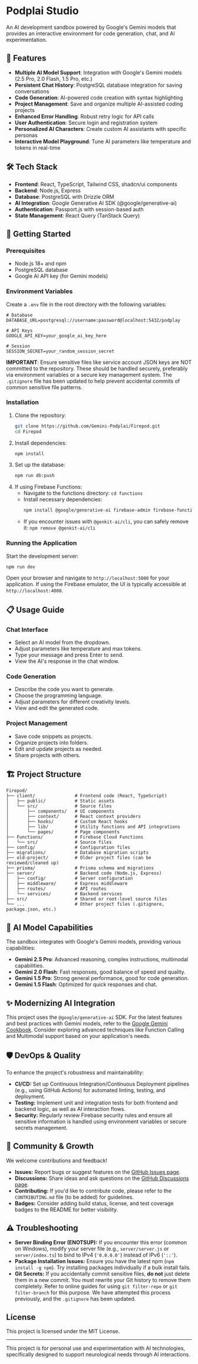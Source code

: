 # Podplai Studio

An AI development sandbox powered by Google's Gemini models that provides an interactive environment for code generation, chat, and AI experimentation.

## 🌟 Features

- **Multiple AI Model Support**: Integration with Google's Gemini models (2.5 Pro, 2.0 Flash, 1.5 Pro, etc.)
- **Persistent Chat History**: PostgreSQL database integration for saving conversations
- **Code Generation**: AI-powered code creation with syntax highlighting
- **Project Management**: Save and organize multiple AI-assisted coding projects
- **Enhanced Error Handling**: Robust retry logic for API calls
- **User Authentication**: Secure login and registration system
- **Personalized AI Characters**: Create custom AI assistants with specific personas
- **Interactive Model Playground**: Tune AI parameters like temperature and tokens in real-time

## 🛠️ Tech Stack

- **Frontend**: React, TypeScript, Tailwind CSS, shadcn/ui components
- **Backend**: Node.js, Express
- **Database**: PostgreSQL with Drizzle ORM
- **AI Integration**: Google Generative AI SDK (@google/generative-ai)
- **Authentication**: Passport.js with session-based auth
- **State Management**: React Query (TanStack Query)

## 🚀 Getting Started

### Prerequisites

- Node.js 18+ and npm
- PostgreSQL database
- Google AI API key (for Gemini models)

### Environment Variables

Create a `.env` file in the root directory with the following variables:

```
# Database
DATABASE_URL=postgresql://username:password@localhost:5432/podplay

# API Keys
GOOGLE_API_KEY=your_google_ai_key_here

# Session
SESSION_SECRET=your_random_session_secret
```

**IMPORTANT**: Ensure sensitive files like service account JSON keys are NOT committed to the repository. These should be handled securely, preferably via environment variables or a secure key management system. The `.gitignore` file has been updated to help prevent accidental commits of common sensitive file patterns.

### Installation

1.  Clone the repository:
    ```bash
    git clone https://github.com/Gemini-Podplai/Firepod.git
    cd Firepod
    ```
2.  Install dependencies:
    ```bash
    npm install
    ```
3.  Set up the database:
    ```bash
    npm run db:push
    ```
4.  If using Firebase Functions:
    *   Navigate to the functions directory: `cd functions`
    *   Install necessary dependencies:
        ```bash
        npm install @google/generative-ai firebase-admin firebase-functions
        ```
    *   If you encounter issues with `@genkit-ai/cli`, you can safely remove it: `npm remove @genkit-ai/cli`

### Running the Application

Start the development server:

```bash
npm run dev
```

Open your browser and navigate to `http://localhost:5000` for your application. If using the Firebase emulator, the UI is typically accessible at `http://localhost:4000`.

## 📋 Usage Guide

### Chat Interface

- Select an AI model from the dropdown.
- Adjust parameters like temperature and max tokens.
- Type your message and press Enter to send.
- View the AI's response in the chat window.

### Code Generation

- Describe the code you want to generate.
- Choose the programming language.
- Adjust parameters for different creativity levels.
- View and edit the generated code.

### Project Management

- Save code snippets as projects.
- Organize projects into folders.
- Edit and update projects as needed.
- Share projects with others.

## 🏗️ Project Structure

```
Firepod/
├── client/               # Frontend code (React, TypeScript)
│   ├── public/           # Static assets
│   └── src/              # Source files
│       ├── components/   # UI components
│       ├── context/      # React context providers
│       ├── hooks/        # Custom React hooks
│       ├── lib/          # Utility functions and API integrations
│       └── pages/        # Page components
├── Functions/            # Firebase Cloud Functions
│   └── src/              # Source files
├── config/               # Configuration files
├── migrations/           # Database migration scripts
├── old-project/          # Older project files (can be reviewed/cleaned up)
├── prisma/               # Prisma schema and migrations
├── server/               # Backend code (Node.js, Express)
│   ├── config/           # Server configuration
│   ├── middleware/       # Express middleware
│   ├── routes/           # API routes
│   └── services/         # Backend services
├── src/                  # Shared or root-level source files
└── ...                   # Other project files (.gitignore, package.json, etc.)
```

## 🧠 AI Model Capabilities

The sandbox integrates with Google's Gemini models, providing various capabilities:

- **Gemini 2.5 Pro**: Advanced reasoning, complex instructions, multimodal capabilities.
- **Gemini 2.0 Flash**: Fast responses, good balance of speed and quality.
- **Gemini 1.5 Pro**: Strong general performance, good for code generation.
- **Gemini 1.5 Flash**: Optimized for quick responses and chat.

## ✨ Modernizing AI Integration

This project uses the `@google/generative-ai` SDK. For the latest features and best practices with Gemini models, refer to the [Google Gemini Cookbook](https://github.com/google-gemini/cookbook). Consider exploring advanced techniques like Function Calling and Multimodal support based on your application's needs.

## 🛡️ DevOps & Quality

To enhance the project's robustness and maintainability:

- **CI/CD:** Set up Continuous Integration/Continuous Deployment pipelines (e.g., using GitHub Actions) for automated linting, testing, and deployment.
- **Testing:** Implement unit and integration tests for both frontend and backend logic, as well as AI interaction flows.
- **Security:** Regularly review Firebase security rules and ensure all sensitive information is handled using environment variables or secure secrets management.

## 🌱 Community & Growth

We welcome contributions and feedback!

- **Issues:** Report bugs or suggest features on the [GitHub Issues page](https://github.com/Gemini-Podplai/Firepod/issues).
- **Discussions:** Share ideas and ask questions on the [GitHub Discussions page](https://github.com/Gemini-Podplai/Firepod/discussions).
- **Contributing:** If you'd like to contribute code, please refer to the `CONTRIBUTING.md` file (to be added) for guidelines.
- **Badges:** Consider adding build status, license, and test coverage badges to the README for better visibility.

## ⚠️ Troubleshooting

- **Server Binding Error (ENOTSUP):** If you encounter this error (common on Windows), modify your server file (e.g., `server/server.js` or `server/index.ts`) to bind to IPv4 (`'0.0.0.0'`) instead of IPv6 (`'::'`).
- **Package Installation Issues:** Ensure you have the latest npm (`npm install -g npm`). Try installing packages individually if a bulk install fails.
- **Git Secrets:** If you accidentally commit sensitive files, **do not** just delete them in a new commit. You must rewrite your Git history to remove them completely. Refer to online guides for using `git filter-repo` or `git filter-branch` for this purpose. We have attempted this process previously, and the `.gitignore` has been updated.

## License

This project is licensed under the MIT License.

---

This project is for personal use and experimentation with AI technologies, specifically designed to support neurological needs through AI interactions.
